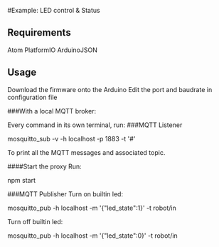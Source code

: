 #Example: LED control & Status


## Requirements

Atom
PlatformIO
ArduinoJSON

## Usage


Download the firmware onto the Arduino
Edit the port and baudrate in configuration file

###With a local MQTT broker:


Every command in its own terminal, run: 
###MQTT Listener

mosquitto_sub -v -h localhost -p 1883 -t '#'

To print all the MQTT messages and associated topic.

####Start the proxy
Run:

npm start


###MQTT Publisher
Turn on builtin led:

mosquitto_pub -h localhost -m '{"led_state":1}' -t robot/in 


Turn off builtin led:

mosquitto_pub -h localhost -m '{"led_state":0}' -t robot/in 

